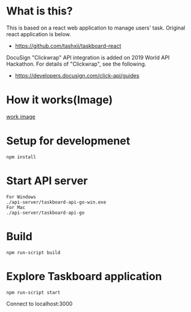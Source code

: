 # What is this?
This is based on a react web application to manage users' task.
Original react application is below.
- https://github.com/tashxii/taskboard-react

DocuSign "Clickwrap" API integration is added on 2019 World API Hackathon.
For details of "Clickwrap", see the following.
- https://developers.docusign.com/click-api/guides

# How it works(Image)
[work image](https://github.com/tashxii/taskboard-react-docusign-clickwrap/blob/master/img/2019ApiWorldHackathon.gif)


# Setup for developmenet

```
npm install
```

# Start API server
```
For Windows
./api-server/taskboard-api-go-win.exe
For Mac
./api-server/taskboard-api-go
```

# Build
```
npm run-script build
```

# Explore Taskboard application

```
npm run-script start
```
Connect to localhost:3000
